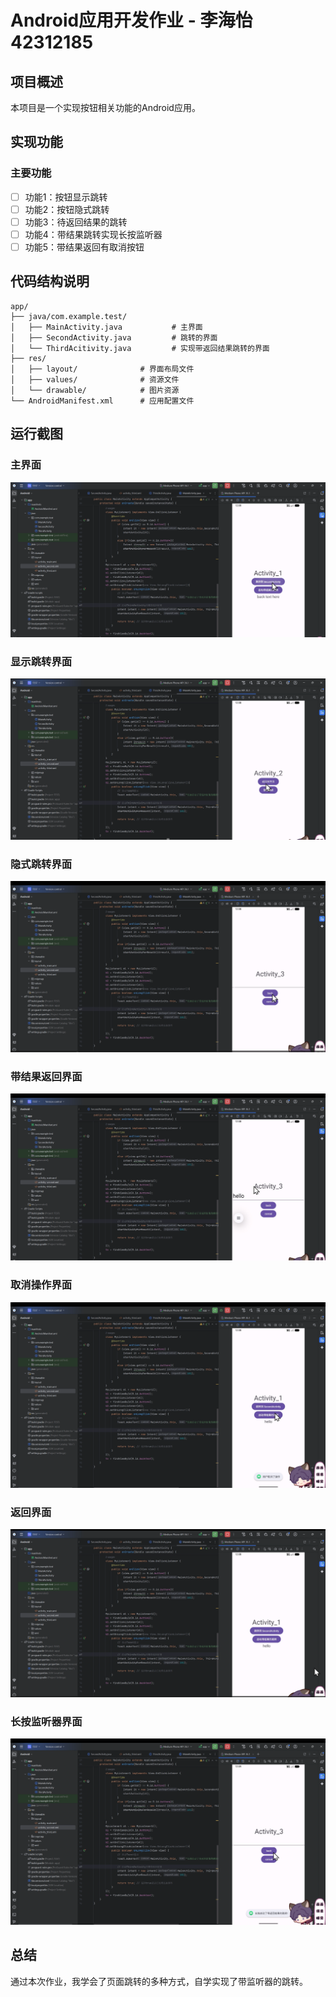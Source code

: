 # Android应用开发作业 -  李海怡 42312185

## 项目概述
本项目是一个实现按钮相关功能的Android应用。

## 实现功能

###  主要功能
- [ ] 功能1：按钮显示跳转
- [ ] 功能2：按钮隐式跳转
- [ ] 功能3：待返回结果的跳转
- [ ] 功能4：带结果跳转实现长按监听器
- [ ] 功能5：带结果返回有取消按钮

## 代码结构说明

```
app/
├── java/com.example.test/
│   ├── MainActivity.java           # 主界面
│   ├── SecondActivity.java         # 跳转的界面
│   └── ThirdAcitivity.java         # 实现带返回结果跳转的界面
├── res/
│   ├── layout/              # 界面布局文件
│   ├── values/              # 资源文件
│   └── drawable/            # 图片资源
└── AndroidManifest.xml      # 应用配置文件
```

## 运行截图

### 主界面
![主界面](Picture/主界面.png)

### 显示跳转界面  
![显示跳转界面](Picture/显示跳转.png)

### 隐式跳转界面  
![隐式跳转界面](Picture/隐式跳转.png)

### 带结果返回界面  
![带结果返回界面](Picture/带结果返回.png)

### 取消操作界面  
![取消操作界面](Picture/取消操作.png)

### 返回界面  
![返回界面](Picture/返回效果.png)

### 长按监听器界面  
![长按监听器界面](Picture/长按监听器.png)

## 总结
通过本次作业，我学会了页面跳转的多种方式，自学实现了带监听器的跳转。
